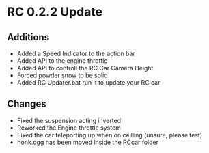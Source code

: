 # RC 0.2.2 Update

## Additions
* Added a Speed Indicator to the action bar
* Added API to the engine throttle
* Added API to controll the RC Car Camera Height
* Forced powder snow to be solid
* Added RC Updater.bat run it to update your RC car

## Changes
* Fixed the suspension acting inverted
* Reworked the Engine throttle system
* Fixed the car teleporting up when on ceilling (unsure, please test)
* honk.ogg has been moved inside the RCcar folder 